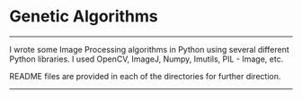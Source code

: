 # Genetic Algorithms
*********************
I wrote some Image Processing algorithms in Python using several different Python libraries.
I used OpenCV, ImageJ, Numpy, Imutils, PIL - Image, etc.

README files are provided in each of the directories for further direction.
*********************